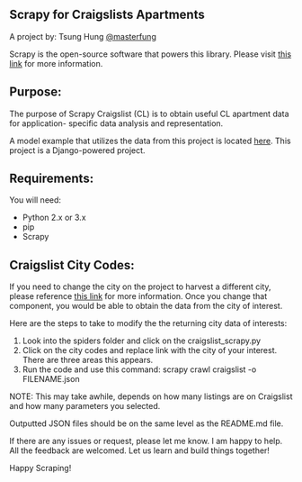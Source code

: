 ## Scrapy for Craigslists Apartments

A project by: Tsung Hung [@masterfung](twitter.com/masterfung)

Scrapy is the open-source software that powers
this library. Please visit [this link](http://scrapy.org/)
for more information.

## Purpose: 
The purpose of Scrapy Craigslist (CL) is
to obtain useful CL apartment data for application-
specific data analysis and representation. 

A model example that utilizes the data from this project is 
located [here](https://github.com/masterfung/scrapilious). This
project is a Django-powered project. 

## Requirements:
You will need:

* Python 2.x or 3.x
* pip
* Scrapy

## Craigslist City Codes:

If you need to change the city on the project to harvest 
a different city, please reference [this link](https://sites.google.com/site/clsiteinfo/city-site-code-sort)
for more information. Once you change that component, you would
 be able to obtain the data from the city of interest.
 
Here are the steps to take to modify the the returning city data of interests:
1. Look into the spiders folder and click on the craigslist_scrapy.py
2. Click on the city codes and replace link with the city of your interest. 
There are three areas this appears.
3. Run the code and use this command: scrapy crawl craigslist -o FILENAME.json

NOTE: This may take awhile, depends on how many listings are on Craigslist
and how many parameters you selected.

Outputted JSON files should be on the same level as the README.md file.

If there are any issues or request, please let me know. I am happy to help.
All the feedback are welcomed. Let us learn and build things together!

Happy Scraping!

